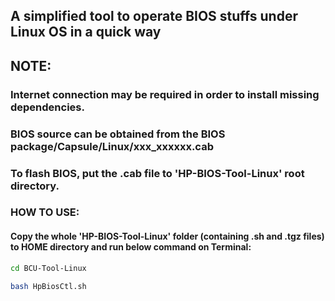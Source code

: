 ## A simplified tool to operate BIOS stuffs under Linux OS in a quick way


## NOTE: 
### Internet connection may be required in order to install missing dependencies.
### BIOS source can be obtained from the BIOS package/Capsule/Linux/xxx_xxxxxx.cab
### To flash BIOS, put the .cab file to 'HP-BIOS-Tool-Linux' root directory.



### HOW TO USE:
#### Copy the whole 'HP-BIOS-Tool-Linux' folder (containing .sh and .tgz files) to HOME directory and run below command on Terminal:
```sh
cd BCU-Tool-Linux

bash HpBiosCtl.sh  
```